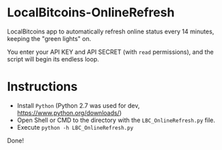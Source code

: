 # LocalBitcoins-OnlineRefresh

LocalBitcoins app to automatically refresh online status every 14 minutes, keeping the "green lights" on. 

You enter your API KEY and API SECRET (with `read` permissions), and the script will begin its endless loop. 

# Instructions
- Install `Python` (Python 2.7 was used for dev, https://www.python.org/downloads/)
- Open Shell or CMD to the directory with the `LBC_OnlineRefresh.py` file. 
- Execute `python -h LBC_OnlineRefresh.py`

Done!

